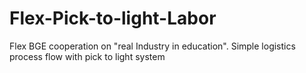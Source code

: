# Flex-Pick-to-light-Labor
Flex BGE cooperation on "real Industry in education". Simple logistics process flow with pick to light system
